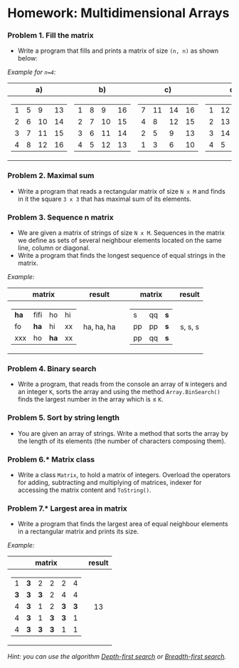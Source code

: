 Homework: Multidimensional Arrays
=================================

### Problem 1. Fill the matrix
*	Write a program that fills and prints a matrix of size `(n, n)` as shown below:

_Example for `n=4`:_

| a) | b) | c) | d)* |
|:--:|:--:|:--:|:---:|
|  <table><tbody><tr><td>1</td><td>5</td><td>9</td><td>13</td></tr><tr><td>2</td><td>6</td><td>10</td><td>14</td></tr><tr><td>3</td><td>7</td><td>11</td><td>15</td></tr><tr><td>4</td><td>8</td><td>12</td><td>16</td></tr></tbody></table>  |  <table><tbody><tr><td>1</td><td>8</td><td>9</td><td>16</td></tr><tr><td>2</td><td>7</td><td>10</td><td>15</td></tr><tr><td>3</td><td>6</td><td>11</td><td>14</td></tr><tr><td>4</td><td>5</td><td>12</td><td>13</td></tr></tbody></table>  |  <table><tbody><tr><td>7</td><td>11</td><td>14</td><td>16</td></tr><tr><td>4</td><td>8</td><td>12</td><td>15</td></tr><tr><td>2</td><td>5</td><td>9</td><td>13</td></tr><tr><td>1</td><td>3</td><td>6</td><td>10</td></tr></tbody></table>  |  <table><tbody><tr><td>1</td><td>12</td><td>11</td><td>10</td></tr><tr><td>2</td><td>13</td><td>16</td><td>9</td></tr><tr><td>3</td><td>14</td><td>15</td><td>8</td></tr><tr><td>4</td><td>5</td><td>6</td><td>7</td></tr></tbody></table>  |

### Problem 2. Maximal sum
*	Write a program that reads a rectangular matrix of size `N x M` and finds in it the square `3 x 3` that has maximal sum of its elements.

### Problem 3. Sequence n matrix
*	We are given a matrix of strings of size `N x M`. Sequences in the matrix we define as sets of several neighbour elements located on the same line, column or diagonal.
*	Write a program that finds the longest sequence of equal strings in the matrix.

_Example:_

| matrix |   result   |   | matrix |   result   |
|:------:|:----------:|:-:|:------:|:----------:|
| <table><tbody><tr><td><b>ha</b></td><td>fifi</td><td>ho</td><td>hi</td></tr><tr><td>fo</td><td><b>ha</b></td><td>hi</td><td>xx</td></tr><tr><td>xxx</td><td>ho</td><td><b>ha</b></td><td>xx</td></tr></tbody></table> | ha, ha, ha |   | <table><tbody><tr><td>s</td><td>qq</td><td><b>s</b></td></tr><tr><td>pp</td><td>pp</td><td><b>s</b></td></tr><tr><td>pp</td><td>qq</td><td><b>s</b></td></tr></tbody></table> | s, s, s |

### Problem 4. Binary search
*	Write a program, that reads from the console an array of `N` integers and an integer `K`, sorts the array and using the method `Array.BinSearch()` finds the largest number in the array which is &#8804; `K`. 

### Problem 5. Sort by string length
*	You are given an array of strings. Write a method that sorts the array by the length of its elements (the number of characters composing them).

### Problem 6.* Matrix class
*	Write a class `Matrix`, to hold a matrix of integers. Overload the operators for adding, subtracting and multiplying of matrices, indexer for accessing the matrix content and `ToString()`.

### Problem 7.* Largest area in matrix
*	Write a program that finds the largest area of equal neighbour elements in a rectangular matrix and prints its size.

_Example:_

| matrix |   result   |
|:------:|:----------:|
| <table><tbody><tr><td>1</td><td><b>3</b></td><td>2</td><td>2</td><td>2</td><td>4</td></tr><tr><td><b>3</b></td><td><b>3</b></td><td><b>3</b></td><td>2</td><td>4</td><td>4</td></tr><tr><td>4</td><td><b>3</b></td><td>1</td><td>2</td><td><b>3</b></td><td><b>3</b></td></tr><tr><td>4</td><td><b>3</b></td><td>1</td><td><b>3</b></td><td><b>3</b></td><td>1</td></tr><tr><td>4</td><td><b>3</b></td><td><b>3</b></td><td><b>3</b></td><td>1</td><td>1</td></tr></tbody></table> | 13 |

_Hint: you can use the algorithm [Depth-first search](http://en.wikipedia.org/wiki/Depth-first_search) or [Breadth-first search](http://en.wikipedia.org/wiki/Breadth-first_search)._
